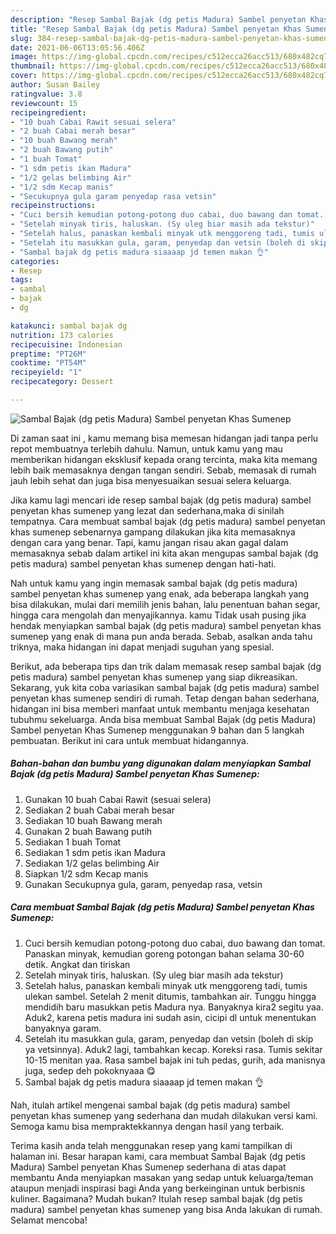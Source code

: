 ```yaml
---
description: "Resep Sambal Bajak (dg petis Madura) Sambel penyetan Khas Sumenep yang enak dan Mudah Dibuat"
title: "Resep Sambal Bajak (dg petis Madura) Sambel penyetan Khas Sumenep yang enak dan Mudah Dibuat"
slug: 384-resep-sambal-bajak-dg-petis-madura-sambel-penyetan-khas-sumenep-yang-enak-dan-mudah-dibuat
date: 2021-06-06T13:05:56.406Z
image: https://img-global.cpcdn.com/recipes/c512ecca26acc513/680x482cq70/sambal-bajak-dg-petis-madura-sambel-penyetan-khas-sumenep-foto-resep-utama.jpg
thumbnail: https://img-global.cpcdn.com/recipes/c512ecca26acc513/680x482cq70/sambal-bajak-dg-petis-madura-sambel-penyetan-khas-sumenep-foto-resep-utama.jpg
cover: https://img-global.cpcdn.com/recipes/c512ecca26acc513/680x482cq70/sambal-bajak-dg-petis-madura-sambel-penyetan-khas-sumenep-foto-resep-utama.jpg
author: Susan Bailey
ratingvalue: 3.8
reviewcount: 15
recipeingredient:
- "10 buah Cabai Rawit sesuai selera"
- "2 buah Cabai merah besar"
- "10 buah Bawang merah"
- "2 buah Bawang putih"
- "1 buah Tomat"
- "1 sdm petis ikan Madura"
- "1/2 gelas belimbing Air"
- "1/2 sdm Kecap manis"
- "Secukupnya gula garam penyedap rasa vetsin"
recipeinstructions:
- "Cuci bersih kemudian potong-potong duo cabai, duo bawang dan tomat. Panaskan minyak, kemudian goreng potongan bahan selama 30-60 detik. Angkat dan tiriskan"
- "Setelah minyak tiris, haluskan. (Sy uleg biar masih ada tekstur)"
- "Setelah halus, panaskan kembali minyak utk menggoreng tadi, tumis ulekan sambel. Setelah 2 menit ditumis, tambahkan air. Tunggu hingga mendidih baru masukkan petis Madura nya. Banyaknya kira2 segitu yaa. Aduk2, karena petis madura ini sudah asin, cicipi dl untuk menentukan banyaknya garam."
- "Setelah itu masukkan gula, garam, penyedap dan vetsin (boleh di skip ya vetsinnya). Aduk2 lagi, tambahkan kecap. Koreksi rasa. Tumis sekitar 10-15 menitan yaa. Rasa sambel bajak ini tuh pedas, gurih, ada manisnya juga, sedep deh pokoknyaaa 😋"
- "Sambal bajak dg petis madura siaaaap jd temen makan 👌"
categories:
- Resep
tags:
- sambal
- bajak
- dg

katakunci: sambal bajak dg 
nutrition: 173 calories
recipecuisine: Indonesian
preptime: "PT26M"
cooktime: "PT54M"
recipeyield: "1"
recipecategory: Dessert

---
```



![Sambal Bajak (dg petis Madura) Sambel penyetan Khas Sumenep](https://img-global.cpcdn.com/recipes/c512ecca26acc513/680x482cq70/sambal-bajak-dg-petis-madura-sambel-penyetan-khas-sumenep-foto-resep-utama.jpg)

Di zaman  saat ini , kamu memang bisa memesan hidangan jadi tanpa perlu repot membuatnya terlebih dahulu. Namun, untuk kamu yang mau memberikan hidangan eksklusif kepada orang tercinta, maka kita memang lebih baik memasaknya dengan tangan sendiri. Sebab, memasak di rumah jauh lebih sehat dan juga bisa menyesuaikan sesuai selera keluarga.

Jika kamu lagi mencari ide resep sambal bajak (dg petis madura) sambel penyetan khas sumenep yang lezat dan sederhana,maka di sinilah tempatnya. Cara membuat sambal bajak (dg petis madura) sambel penyetan khas sumenep  sebenarnya gampang dilakukan jika kita memasaknya dengan cara yang benar. Tapi, kamu jangan risau akan gagal dalam memasaknya 
sebab dalam artikel ini kita akan mengupas sambal bajak (dg petis madura) sambel penyetan khas sumenep dengan hati-hati.  



Nah untuk kamu yang ingin memasak sambal bajak (dg petis madura) sambel penyetan khas sumenep yang enak, ada beberapa langkah yang bisa dilakukan, mulai dari memilih jenis bahan, lalu penentuan bahan segar, hingga cara mengolah dan menyajikannya. kamu Tidak usah pusing jika hendak menyiapkan sambal bajak (dg petis madura) sambel penyetan khas sumenep yang enak di mana pun anda berada. Sebab, asalkan anda  tahu triknya, maka hidangan ini dapat menjadi suguhan yang spesial.

Berikut, ada beberapa tips dan trik dalam memasak resep sambal bajak (dg petis madura) sambel penyetan khas sumenep yang siap dikreasikan. Sekarang, yuk kita coba variasikan sambal bajak (dg petis madura) sambel penyetan khas sumenep sendiri di rumah. Tetap dengan bahan sederhana, hidangan ini bisa memberi manfaat untuk membantu menjaga kesehatan tubuhmu sekeluarga. Anda bisa membuat Sambal Bajak (dg petis Madura) Sambel penyetan Khas Sumenep menggunakan 9 bahan dan 5 langkah pembuatan. Berikut ini cara untuk membuat hidangannya.

<!--inarticleads1-->

##### Bahan-bahan dan bumbu yang digunakan dalam menyiapkan Sambal Bajak (dg petis Madura) Sambel penyetan Khas Sumenep:

1. Gunakan 10 buah Cabai Rawit (sesuai selera)
1. Sediakan 2 buah Cabai merah besar
1. Sediakan 10 buah Bawang merah
1. Gunakan 2 buah Bawang putih
1. Sediakan 1 buah Tomat
1. Sediakan 1 sdm petis ikan Madura
1. Sediakan 1/2 gelas belimbing Air
1. Siapkan 1/2 sdm Kecap manis
1. Gunakan Secukupnya gula, garam, penyedap rasa, vetsin




<!--inarticleads2-->

##### Cara membuat Sambal Bajak (dg petis Madura) Sambel penyetan Khas Sumenep:

1. Cuci bersih kemudian potong-potong duo cabai, duo bawang dan tomat. Panaskan minyak, kemudian goreng potongan bahan selama 30-60 detik. Angkat dan tiriskan
1. Setelah minyak tiris, haluskan. (Sy uleg biar masih ada tekstur)
1. Setelah halus, panaskan kembali minyak utk menggoreng tadi, tumis ulekan sambel. Setelah 2 menit ditumis, tambahkan air. Tunggu hingga mendidih baru masukkan petis Madura nya. Banyaknya kira2 segitu yaa. Aduk2, karena petis madura ini sudah asin, cicipi dl untuk menentukan banyaknya garam.
1. Setelah itu masukkan gula, garam, penyedap dan vetsin (boleh di skip ya vetsinnya). Aduk2 lagi, tambahkan kecap. Koreksi rasa. Tumis sekitar 10-15 menitan yaa. Rasa sambel bajak ini tuh pedas, gurih, ada manisnya juga, sedep deh pokoknyaaa 😋
1. Sambal bajak dg petis madura siaaaap jd temen makan 👌




Nah, itulah artikel mengenai  sambal bajak (dg petis madura) sambel penyetan khas sumenep  yang sederhana dan mudah dilakukan versi kami. Semoga kamu bisa mempraktekkannya dengan hasil yang terbaik. 

Terima kasih anda telah menggunakan resep yang kami tampilkan di halaman ini. Besar harapan kami, cara membuat  Sambal Bajak (dg petis Madura) Sambel penyetan Khas Sumenep sederhana di atas dapat membantu Anda menyiapkan masakan yang sedap untuk keluarga/teman ataupun menjadi inspirasi bagi Anda yang berkeinginan untuk berbisnis kuliner. Bagaimana? Mudah bukan? Itulah resep sambal bajak (dg petis madura) sambel penyetan khas sumenep yang bisa Anda lakukan di rumah. Selamat mencoba!

